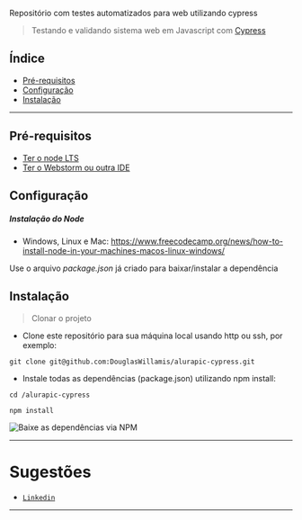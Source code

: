 Repositório com testes automatizados para web utilizando cypress

> Testando e validando sistema web em Javascript com [Cypress](https://github.com/cypress-io/cypress)

## Índice

- [Pré-requisitos](#pre-requisitos)
- [Configuração](#configuracao)
- [Instalação](#instalacao)


---

## <a id="pre-requisitos"></a>Pré-requisitos

- [Ter o node LTS](https://nodejs.org/en/download/)
- [Ter o Webstorm ou outra IDE](https://www.jetbrains.com/webstorm/download/)

## <a id="configuracao"></a>Configuração

##### Instalação do Node
- Windows, Linux e Mac: https://www.freecodecamp.org/news/how-to-install-node-in-your-machines-macos-linux-windows/

Use o arquivo _package.json_ já criado para baixar/instalar a dependência

## <a id="instalacao"></a>Instalação

> Clonar o projeto

- Clone este repositório para sua máquina local usando http ou ssh, por exemplo:

`git clone git@github.com:DouglasWillamis/alurapic-cypress.git`

- Instale todas as dependências (package.json) utilizando npm install:

`cd /alurapic-cypress`

`npm install`

![Baixe as dependências via NPM](https://miro.medium.com/max/640/1*A4HJT1FHQA_1_z3aMBc5mg.gif)

---

# Sugestões

- <a href="https://www.linkedin.com/in/douglas-willamis/" target="_blank">`Linkedin`</a>

---